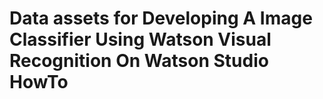 # Data assets for Developing A Image Classifier Using Watson Visual Recognition On Watson Studio HowTo
